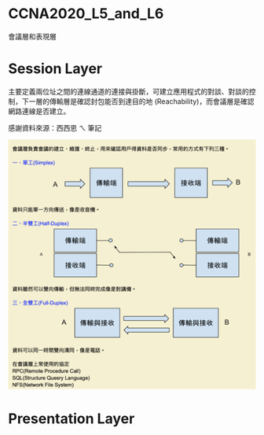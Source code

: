 # CCNA2020_L5_and_L6
會議層和表現層

# Session Layer 

主要定義兩位址之間的連線通道的連接與掛斷，可建立應用程式的對談、對談的控制，下一層的傳輸層是確認封包能否到達目的地 (Reachability)，而會議層是確認網路連線是否建立。

感謝資料來源：西西恩 ㄟ 筆記

![session layer](https://raw.githubusercontent.com/QueenieCplusplus/CCNA2020_L5_and_L6/master/Session_Layer.png)


# Presentation Layer
